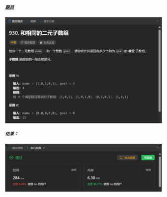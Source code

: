 ##### [题目](https://leetcode.cn/problems/binary-subarrays-with-sum/)
![pic](img.png)
##### 结果：
![pic](result.png)